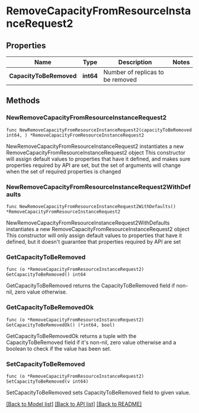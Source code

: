 # RemoveCapacityFromResourceInstanceRequest2

## Properties

Name | Type | Description | Notes
------------ | ------------- | ------------- | -------------
**CapacityToBeRemoved** | **int64** | Number of replicas to be removed | 

## Methods

### NewRemoveCapacityFromResourceInstanceRequest2

`func NewRemoveCapacityFromResourceInstanceRequest2(capacityToBeRemoved int64, ) *RemoveCapacityFromResourceInstanceRequest2`

NewRemoveCapacityFromResourceInstanceRequest2 instantiates a new RemoveCapacityFromResourceInstanceRequest2 object
This constructor will assign default values to properties that have it defined,
and makes sure properties required by API are set, but the set of arguments
will change when the set of required properties is changed

### NewRemoveCapacityFromResourceInstanceRequest2WithDefaults

`func NewRemoveCapacityFromResourceInstanceRequest2WithDefaults() *RemoveCapacityFromResourceInstanceRequest2`

NewRemoveCapacityFromResourceInstanceRequest2WithDefaults instantiates a new RemoveCapacityFromResourceInstanceRequest2 object
This constructor will only assign default values to properties that have it defined,
but it doesn't guarantee that properties required by API are set

### GetCapacityToBeRemoved

`func (o *RemoveCapacityFromResourceInstanceRequest2) GetCapacityToBeRemoved() int64`

GetCapacityToBeRemoved returns the CapacityToBeRemoved field if non-nil, zero value otherwise.

### GetCapacityToBeRemovedOk

`func (o *RemoveCapacityFromResourceInstanceRequest2) GetCapacityToBeRemovedOk() (*int64, bool)`

GetCapacityToBeRemovedOk returns a tuple with the CapacityToBeRemoved field if it's non-nil, zero value otherwise
and a boolean to check if the value has been set.

### SetCapacityToBeRemoved

`func (o *RemoveCapacityFromResourceInstanceRequest2) SetCapacityToBeRemoved(v int64)`

SetCapacityToBeRemoved sets CapacityToBeRemoved field to given value.



[[Back to Model list]](../README.md#documentation-for-models) [[Back to API list]](../README.md#documentation-for-api-endpoints) [[Back to README]](../README.md)



